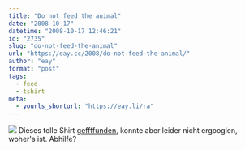 ```yaml
---
title: "Do not feed the animal"
date: "2008-10-17"
datetime: "2008-10-17 12:46:21"
id: "2735"
slug: "do-not-feed-the-animal"
url: "https://eay.cc/2008/do-not-feed-the-animal/"
author: "eay"
format: "post"
tags:
  - feed
  - tshirt
meta:
  - yourls_shorturl: "https://eay.li/ra"
---
```


![](/uploads/2008/donotfeedtheanimal.jpg) Dieses tolle Shirt [geffffunden](http://ffffound.com/image/253bf0cc968570decf2b9f0907deee3970442d13), konnte aber leider nicht ergooglen, woher's ist. Abhilfe?

